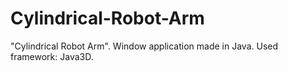 # Cylindrical-Robot-Arm
"Cylindrical Robot Arm". Window application made in Java. Used framework: Java3D. 
